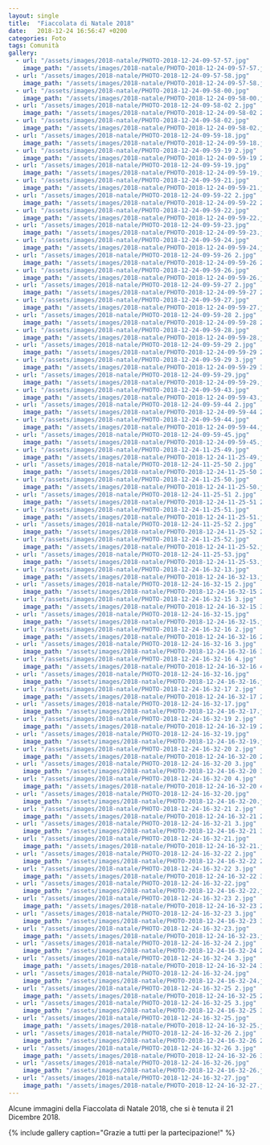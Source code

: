 ```yaml
---
layout: single
title:  "Fiaccolata di Natale 2018"
date:   2018-12-24 16:56:47 +0200
categories: Foto
tags: Comunità
gallery:
  - url: "/assets/images/2018-natale/PHOTO-2018-12-24-09-57-57.jpg"
    image_path: "/assets/images/2018-natale/PHOTO-2018-12-24-09-57-57.jpg"
  - url: "/assets/images/2018-natale/PHOTO-2018-12-24-09-57-58.jpg"
    image_path: "/assets/images/2018-natale/PHOTO-2018-12-24-09-57-58.jpg"
  - url: "/assets/images/2018-natale/PHOTO-2018-12-24-09-58-00.jpg"
    image_path: "/assets/images/2018-natale/PHOTO-2018-12-24-09-58-00.jpg"
  - url: "/assets/images/2018-natale/PHOTO-2018-12-24-09-58-02 2.jpg"
    image_path: "/assets/images/2018-natale/PHOTO-2018-12-24-09-58-02 2.jpg"
  - url: "/assets/images/2018-natale/PHOTO-2018-12-24-09-58-02.jpg"
    image_path: "/assets/images/2018-natale/PHOTO-2018-12-24-09-58-02.jpg"
  - url: "/assets/images/2018-natale/PHOTO-2018-12-24-09-59-18.jpg"
    image_path: "/assets/images/2018-natale/PHOTO-2018-12-24-09-59-18.jpg"
  - url: "/assets/images/2018-natale/PHOTO-2018-12-24-09-59-19 2.jpg"
    image_path: "/assets/images/2018-natale/PHOTO-2018-12-24-09-59-19 2.jpg"
  - url: "/assets/images/2018-natale/PHOTO-2018-12-24-09-59-19.jpg"
    image_path: "/assets/images/2018-natale/PHOTO-2018-12-24-09-59-19.jpg"
  - url: "/assets/images/2018-natale/PHOTO-2018-12-24-09-59-21.jpg"
    image_path: "/assets/images/2018-natale/PHOTO-2018-12-24-09-59-21.jpg"
  - url: "/assets/images/2018-natale/PHOTO-2018-12-24-09-59-22 2.jpg"
    image_path: "/assets/images/2018-natale/PHOTO-2018-12-24-09-59-22 2.jpg"
  - url: "/assets/images/2018-natale/PHOTO-2018-12-24-09-59-22.jpg"
    image_path: "/assets/images/2018-natale/PHOTO-2018-12-24-09-59-22.jpg"
  - url: "/assets/images/2018-natale/PHOTO-2018-12-24-09-59-23.jpg"
    image_path: "/assets/images/2018-natale/PHOTO-2018-12-24-09-59-23.jpg"
  - url: "/assets/images/2018-natale/PHOTO-2018-12-24-09-59-24.jpg"
    image_path: "/assets/images/2018-natale/PHOTO-2018-12-24-09-59-24.jpg"
  - url: "/assets/images/2018-natale/PHOTO-2018-12-24-09-59-26 2.jpg"
    image_path: "/assets/images/2018-natale/PHOTO-2018-12-24-09-59-26 2.jpg"
  - url: "/assets/images/2018-natale/PHOTO-2018-12-24-09-59-26.jpg"
    image_path: "/assets/images/2018-natale/PHOTO-2018-12-24-09-59-26.jpg"
  - url: "/assets/images/2018-natale/PHOTO-2018-12-24-09-59-27 2.jpg"
    image_path: "/assets/images/2018-natale/PHOTO-2018-12-24-09-59-27 2.jpg"
  - url: "/assets/images/2018-natale/PHOTO-2018-12-24-09-59-27.jpg"
    image_path: "/assets/images/2018-natale/PHOTO-2018-12-24-09-59-27.jpg"
  - url: "/assets/images/2018-natale/PHOTO-2018-12-24-09-59-28 2.jpg"
    image_path: "/assets/images/2018-natale/PHOTO-2018-12-24-09-59-28 2.jpg"
  - url: "/assets/images/2018-natale/PHOTO-2018-12-24-09-59-28.jpg"
    image_path: "/assets/images/2018-natale/PHOTO-2018-12-24-09-59-28.jpg"
  - url: "/assets/images/2018-natale/PHOTO-2018-12-24-09-59-29 2.jpg"
    image_path: "/assets/images/2018-natale/PHOTO-2018-12-24-09-59-29 2.jpg"
  - url: "/assets/images/2018-natale/PHOTO-2018-12-24-09-59-29 3.jpg"
    image_path: "/assets/images/2018-natale/PHOTO-2018-12-24-09-59-29 3.jpg"
  - url: "/assets/images/2018-natale/PHOTO-2018-12-24-09-59-29.jpg"
    image_path: "/assets/images/2018-natale/PHOTO-2018-12-24-09-59-29.jpg"
  - url: "/assets/images/2018-natale/PHOTO-2018-12-24-09-59-43.jpg"
    image_path: "/assets/images/2018-natale/PHOTO-2018-12-24-09-59-43.jpg"
  - url: "/assets/images/2018-natale/PHOTO-2018-12-24-09-59-44 2.jpg"
    image_path: "/assets/images/2018-natale/PHOTO-2018-12-24-09-59-44 2.jpg"
  - url: "/assets/images/2018-natale/PHOTO-2018-12-24-09-59-44.jpg"
    image_path: "/assets/images/2018-natale/PHOTO-2018-12-24-09-59-44.jpg"
  - url: "/assets/images/2018-natale/PHOTO-2018-12-24-09-59-45.jpg"
    image_path: "/assets/images/2018-natale/PHOTO-2018-12-24-09-59-45.jpg"
  - url: "/assets/images/2018-natale/PHOTO-2018-12-24-11-25-49.jpg"
    image_path: "/assets/images/2018-natale/PHOTO-2018-12-24-11-25-49.jpg"
  - url: "/assets/images/2018-natale/PHOTO-2018-12-24-11-25-50 2.jpg"
    image_path: "/assets/images/2018-natale/PHOTO-2018-12-24-11-25-50 2.jpg"
  - url: "/assets/images/2018-natale/PHOTO-2018-12-24-11-25-50.jpg"
    image_path: "/assets/images/2018-natale/PHOTO-2018-12-24-11-25-50.jpg"
  - url: "/assets/images/2018-natale/PHOTO-2018-12-24-11-25-51 2.jpg"
    image_path: "/assets/images/2018-natale/PHOTO-2018-12-24-11-25-51 2.jpg"
  - url: "/assets/images/2018-natale/PHOTO-2018-12-24-11-25-51.jpg"
    image_path: "/assets/images/2018-natale/PHOTO-2018-12-24-11-25-51.jpg"
  - url: "/assets/images/2018-natale/PHOTO-2018-12-24-11-25-52 2.jpg"
    image_path: "/assets/images/2018-natale/PHOTO-2018-12-24-11-25-52 2.jpg"
  - url: "/assets/images/2018-natale/PHOTO-2018-12-24-11-25-52.jpg"
    image_path: "/assets/images/2018-natale/PHOTO-2018-12-24-11-25-52.jpg"
  - url: "/assets/images/2018-natale/PHOTO-2018-12-24-11-25-53.jpg"
    image_path: "/assets/images/2018-natale/PHOTO-2018-12-24-11-25-53.jpg"
  - url: "/assets/images/2018-natale/PHOTO-2018-12-24-16-32-13.jpg"
    image_path: "/assets/images/2018-natale/PHOTO-2018-12-24-16-32-13.jpg"
  - url: "/assets/images/2018-natale/PHOTO-2018-12-24-16-32-15 2.jpg"
    image_path: "/assets/images/2018-natale/PHOTO-2018-12-24-16-32-15 2.jpg"
  - url: "/assets/images/2018-natale/PHOTO-2018-12-24-16-32-15 3.jpg"
    image_path: "/assets/images/2018-natale/PHOTO-2018-12-24-16-32-15 3.jpg"
  - url: "/assets/images/2018-natale/PHOTO-2018-12-24-16-32-15.jpg"
    image_path: "/assets/images/2018-natale/PHOTO-2018-12-24-16-32-15.jpg"
  - url: "/assets/images/2018-natale/PHOTO-2018-12-24-16-32-16 2.jpg"
    image_path: "/assets/images/2018-natale/PHOTO-2018-12-24-16-32-16 2.jpg"
  - url: "/assets/images/2018-natale/PHOTO-2018-12-24-16-32-16 3.jpg"
    image_path: "/assets/images/2018-natale/PHOTO-2018-12-24-16-32-16 3.jpg"
  - url: "/assets/images/2018-natale/PHOTO-2018-12-24-16-32-16 4.jpg"
    image_path: "/assets/images/2018-natale/PHOTO-2018-12-24-16-32-16 4.jpg"
  - url: "/assets/images/2018-natale/PHOTO-2018-12-24-16-32-16.jpg"
    image_path: "/assets/images/2018-natale/PHOTO-2018-12-24-16-32-16.jpg"
  - url: "/assets/images/2018-natale/PHOTO-2018-12-24-16-32-17 2.jpg"
    image_path: "/assets/images/2018-natale/PHOTO-2018-12-24-16-32-17 2.jpg"
  - url: "/assets/images/2018-natale/PHOTO-2018-12-24-16-32-17.jpg"
    image_path: "/assets/images/2018-natale/PHOTO-2018-12-24-16-32-17.jpg"
  - url: "/assets/images/2018-natale/PHOTO-2018-12-24-16-32-19 2.jpg"
    image_path: "/assets/images/2018-natale/PHOTO-2018-12-24-16-32-19 2.jpg"
  - url: "/assets/images/2018-natale/PHOTO-2018-12-24-16-32-19.jpg"
    image_path: "/assets/images/2018-natale/PHOTO-2018-12-24-16-32-19.jpg"
  - url: "/assets/images/2018-natale/PHOTO-2018-12-24-16-32-20 2.jpg"
    image_path: "/assets/images/2018-natale/PHOTO-2018-12-24-16-32-20 2.jpg"
  - url: "/assets/images/2018-natale/PHOTO-2018-12-24-16-32-20 3.jpg"
    image_path: "/assets/images/2018-natale/PHOTO-2018-12-24-16-32-20 3.jpg"
  - url: "/assets/images/2018-natale/PHOTO-2018-12-24-16-32-20 4.jpg"
    image_path: "/assets/images/2018-natale/PHOTO-2018-12-24-16-32-20 4.jpg"
  - url: "/assets/images/2018-natale/PHOTO-2018-12-24-16-32-20.jpg"
    image_path: "/assets/images/2018-natale/PHOTO-2018-12-24-16-32-20.jpg"
  - url: "/assets/images/2018-natale/PHOTO-2018-12-24-16-32-21 2.jpg"
    image_path: "/assets/images/2018-natale/PHOTO-2018-12-24-16-32-21 2.jpg"
  - url: "/assets/images/2018-natale/PHOTO-2018-12-24-16-32-21 3.jpg"
    image_path: "/assets/images/2018-natale/PHOTO-2018-12-24-16-32-21 3.jpg"
  - url: "/assets/images/2018-natale/PHOTO-2018-12-24-16-32-21.jpg"
    image_path: "/assets/images/2018-natale/PHOTO-2018-12-24-16-32-21.jpg"
  - url: "/assets/images/2018-natale/PHOTO-2018-12-24-16-32-22 2.jpg"
    image_path: "/assets/images/2018-natale/PHOTO-2018-12-24-16-32-22 2.jpg"
  - url: "/assets/images/2018-natale/PHOTO-2018-12-24-16-32-22 3.jpg"
    image_path: "/assets/images/2018-natale/PHOTO-2018-12-24-16-32-22 3.jpg"
  - url: "/assets/images/2018-natale/PHOTO-2018-12-24-16-32-22.jpg"
    image_path: "/assets/images/2018-natale/PHOTO-2018-12-24-16-32-22.jpg"
  - url: "/assets/images/2018-natale/PHOTO-2018-12-24-16-32-23 2.jpg"
    image_path: "/assets/images/2018-natale/PHOTO-2018-12-24-16-32-23 2.jpg"
  - url: "/assets/images/2018-natale/PHOTO-2018-12-24-16-32-23 3.jpg"
    image_path: "/assets/images/2018-natale/PHOTO-2018-12-24-16-32-23 3.jpg"
  - url: "/assets/images/2018-natale/PHOTO-2018-12-24-16-32-23.jpg"
    image_path: "/assets/images/2018-natale/PHOTO-2018-12-24-16-32-23.jpg"
  - url: "/assets/images/2018-natale/PHOTO-2018-12-24-16-32-24 2.jpg"
    image_path: "/assets/images/2018-natale/PHOTO-2018-12-24-16-32-24 2.jpg"
  - url: "/assets/images/2018-natale/PHOTO-2018-12-24-16-32-24 3.jpg"
    image_path: "/assets/images/2018-natale/PHOTO-2018-12-24-16-32-24 3.jpg"
  - url: "/assets/images/2018-natale/PHOTO-2018-12-24-16-32-24.jpg"
    image_path: "/assets/images/2018-natale/PHOTO-2018-12-24-16-32-24.jpg"
  - url: "/assets/images/2018-natale/PHOTO-2018-12-24-16-32-25 2.jpg"
    image_path: "/assets/images/2018-natale/PHOTO-2018-12-24-16-32-25 2.jpg"
  - url: "/assets/images/2018-natale/PHOTO-2018-12-24-16-32-25 3.jpg"
    image_path: "/assets/images/2018-natale/PHOTO-2018-12-24-16-32-25 3.jpg"
  - url: "/assets/images/2018-natale/PHOTO-2018-12-24-16-32-25.jpg"
    image_path: "/assets/images/2018-natale/PHOTO-2018-12-24-16-32-25.jpg"
  - url: "/assets/images/2018-natale/PHOTO-2018-12-24-16-32-26 2.jpg"
    image_path: "/assets/images/2018-natale/PHOTO-2018-12-24-16-32-26 2.jpg"
  - url: "/assets/images/2018-natale/PHOTO-2018-12-24-16-32-26 3.jpg"
    image_path: "/assets/images/2018-natale/PHOTO-2018-12-24-16-32-26 3.jpg"
  - url: "/assets/images/2018-natale/PHOTO-2018-12-24-16-32-26.jpg"
    image_path: "/assets/images/2018-natale/PHOTO-2018-12-24-16-32-26.jpg"
  - url: "/assets/images/2018-natale/PHOTO-2018-12-24-16-32-27.jpg"
    image_path: "/assets/images/2018-natale/PHOTO-2018-12-24-16-32-27.jpg"
---
```


Alcune immagini della Fiaccolata di Natale 2018, che si è tenuta il 21 Dicembre 2018.




{% include gallery caption="Grazie a tutti per la partecipazione!" %}




